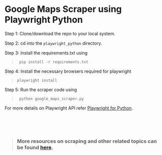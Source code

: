 # Google Maps Scraper using Playwright Python

 Step 1:  Clone/download the repo to your local system.

Step 2: cd into the `playwright_python` directory.

Step 3: Install the requirements.txt using  
>` pip install -r requirements.txt`

Step 4: Install the necessary browsers required for playwright 
>`playwright install`

Step 5: Run the scraper code using
>` python google_maps_scraper.py`

For more details on Playwright API refer [Playwright for Python](https://playwright.dev/python/docs/api/class-playwright).


<br>
<br>
<br>

>### More resources on scraping and other related topics can be found [here](https://www.scrapehero.com/articles/).
